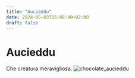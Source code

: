 ```yaml
---
title: "Aucieddu"
date: 2024-05-03T15:08:40+02:00
draft: false
---
```


# Aucieddu
Che creatura meravigliosa.
![chocolate_aucieddu](/images/aucieddu_re_cioccolata.jpeg)
